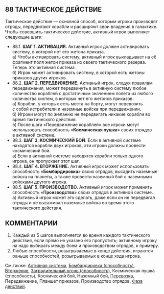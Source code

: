 88 ТАКТИЧЕСКОЕ ДЕЙСТВИЕ
---

Тактическое действие — основной способ, которым игроки производят отряды, передвигают корабли и расширяют свои владения в галактике. Чтобы совершить тактическое действие, активный игрок выполняет следующие шаги:
* 88.1. **ШАГ 1. АКТИВАЦИЯ.** Активный игрок должен активировать систему, в которой нет его жетона приказа.  
  а) Чтобы активировать систему, активный игрок выкладывает на её фрагмент поля жетон приказа из своего тактического резерва. Теперь это активная система.  
  б) Игрок может активировать систему, в которой есть жетоны приказов других игроков.
* 88.2. **ШАГ 2. ПЕРЕДВИЖЕНИЕ.** Активный игрок, следуя правилам передвижения, может передвинуть в активную систему любое количество кораблей с достаточным значением полёта из любого количества систем, в которых нет его жетонов приказов.  
  а) Корабли, у которых есть места на борту, могут перевозить с собой истребители и наземные войска при передвижении.  
  б) Игроки могут по желанию не передвигать никакие корабли во время тактического действия.  
  в) После шага «Передвижение кораблей» все игроки могут использовать способность «**Космическая пушка**» своих отрядов в активной системе.
* 88.3. **ШАГ 3. КОСМИЧЕСКИЙ БОЙ.** Если в активной системе находятся корабли двух игроков, эти игроки должны провести космический бой.  
  а) Если в активной системе находятся корабли только одного игрока, он пропускает этот шаг.
* 88.4. **ШАГ 4. ВТОРЖЕНИЕ.** Активный игрок может использовать способность «**Бомбардировка**» своих отрядов, высадить наземные войска на планеты, а также провести наземный бой с наземными войсками другого игрока.
* 88.5. **ШАГ 5. ПРОИЗВОДСТВО.** Активный игрок может применить способность «**Производство**» своих отрядов в активной системе.  
  а) Активный игрок может это сделать, даже если он не передвигал отряды и не высаживал наземные войска во время этого тактического действия.

КОММЕНТАРИИ
---
1) Каждый из 5 шагов выполняется во время каждого тактического действия, если прямо не указано его пропустить; активному игроку на надо выбирать между боем и производством отрядов, к примеру.
2) Любые способности, розыгрываемые в конце действия, играются раньше способностей, розыгрываемых в конце хода игрока.

См.также: [Активная система](active_system.md), [Бомбардировка (способность)](bombardment_abil.md), [Вторжение](invasion.md), [Заградительный огонь (способность)](anti-fighter_barrage_abil.md), Космическая пушка (способность), Космический бой, Наземный бой, [Перевозка](transport.md), Передвижение, Планшет приказов, Производство отрядов, [Фаза действий](action_phase.md).
